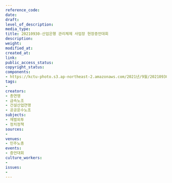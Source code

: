 ```yaml
---
reference_code: 
date: 
draft: 
level_of_description: 
media_type: 
title: 20210930-산업은행 관리체제 사업장 현장증언대회
description: 
weight: 
modified_at: 
created_at: 
link: 
public_access_status: 
copyright_status: 
components:
- https://kctu-photo.s3.ap-northeast-2.amazonaws.com/2021년/9월/20210930-산업은행+관리체제+사업장+현장증언대회/_1D27687.jpg
tags:
- 
creators:
- 총연맹
- 금속노조
- 건설산업연맹
- 공공운수노조
subjects:
- 재벌외투
- 정치정책
sources:
- 
venues:
- 민주노총
events:
- 증언대회
culture_workers:
- 
issues:
- 
---
```

